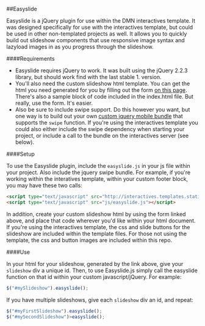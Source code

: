 ##Easyslide

Easyslide is a jQuery plugin for use within the DMN interactives template. It was designed specifically for use with the interactives template, but could be used in other non-templated projects as well. It allows you to quickly build out slideshow components that use responsive image syntax and lazyload images in as you progress through the slideshow.

####Requirements

- Easyslide requires jQuery to work. It was built using the jQuery 2.2.3 library, but should work find with the last stable 1. version.
- You'll also need the custom slideshow html template. You can get the html you need generated for you by filling out the form [on this page](http://interactives.dallasnews.com/tools/easyslide/). There's also a sample block of code included in the index.html file. But really, use the form. It's easier. 
- Also be sure to include swipe support. Do this however you want, but one way is to build out your own [custom jquery mobile bundle](http://jquerymobile.com/download-builder/) that supports the `swipe` function. If you're using the interactives template you could also either include the swipe dependency when starting your project, or include a call to the bundle on the interactives server (see below). 

####Setup

To use the Easyslide plugin, include the `easyslide.js` in your js file within your project. Also include the jquery swipe bundle. For example, if you're working within the interatives template, within your custom footer block, you may have these two calls: 

```html
<script type="text/javascript" src="http://interactives.templates.statics.s3.amazonaws.com/v1.0/js/jquery.swipe.min.js"></script>
<script type="text/javascript" src="js/easyslide.js"></script>
```

In addition, create your custom slideshow html by using the form linked above, and place that code wherever you'd like within your html document. If you're using the interactives template, the css and slide buttons for the slideshow are included within the template files. For those not using the template, the css and button images are included within this repo.

####Use

In your html for your slideshow, generated by the link above, give your `slideshow` div a unique id. Then, to use Easyslide.js simply call the easyslide function on that id within your custom javascript/jQuery. For example: 

```javascript
$("#mySlideshow").easyslide();
```

If you have multiple slideshows, give each `slideshow` div an id, and repeat: 

```javascript
$("#myFirstSlideshow").easyslide();
$("#mySecondSlideshow")>easyslide();
```
